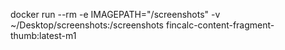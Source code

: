 
docker run --rm -e IMAGEPATH="/screenshots" -v ~/Desktop/screenshots:/screenshots fincalc-content-fragment-thumb:latest-m1

